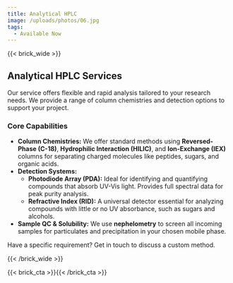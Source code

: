```yaml
---
title: Analytical HPLC
image: /uploads/photos/06.jpg
tags:
  - Available Now
---
```


{{< brick_wide >}}

## Analytical HPLC Services

Our service offers flexible and rapid analysis tailored to your research needs. We provide a range of column chemistries and detection options to support your project.

### Core Capabilities

* **Column Chemistries:** We offer standard methods using **Reversed-Phase (C-18)**, **Hydrophilic Interaction (HILIC)**, and **Ion-Exchange (IEX)** columns for separating charged molecules like peptides, sugars, and organic acids.
* **Detection Systems:**
    * **Photodiode Array (PDA):** Ideal for identifying and quantifying compounds that absorb UV-Vis light. Provides full spectral data for peak purity analysis.
    * **Refractive Index (RID):** A universal detector essential for analyzing compounds with little or no UV absorbance, such as sugars and alcohols.
* **Sample QC & Solubility:** We use **nephelometry** to screen all incoming samples for particulates and precipitation in your chosen mobile phase.

Have a specific requirement? Get in touch to discuss a custom method.

{{< /brick_wide >}}

{{< brick_cta >}}{{< /brick_cta >}}


<!--


{{< tabs >}}


## These titles

Nam elementum bibendum augue quis hendrerit. Sed lectus neque, efficitur id velit eget, feugiat ultricies mauris. Aliquam et dictum sem. Lorem ipsum dolor sit amet, consectetur adipiscing elit. [Maecenas](https://www.google.com) molestie sodales bibendum. Nullam egestas nulla eget justo cursus, vitae convallis nibh fermentum. Phasellus ornare, purus in dapibus gravida, diam odio feugiat lectus, in efficitur dolor ante ut odio.

---

## Are clickable

Sed lectus neque, efficitur id velit eget, feugiat ultricies mauris. Aliquam et dictum sem. Lorem ipsum dolor sit amet, consectetur adipiscing elit. Nam elementum bibendum augue quis hendrerit. Sed lectus neque, efficitur id velit eget, feugiat ultricies mauris. Aliquam et dictum sem. Lorem ipsum dolor sit amet, consectetur adipiscing elit. [Maecenas](https://www.google.com) molestie sodales bibendum. Nullam egestas nulla eget justo cursus, vitae convallis nibh fermentum. Phasellus ornare, purus in dapibus gravida, diam odio feugiat lectus, in efficitur dolor ante ut odio.

---

## Tabs

Aliquam et dictum sem. Lorem ipsum dolor sit amet, consectetur adipiscing elit. Lorem ipsum dolor sit amet, consectetur adipiscing elit. [Maecenas](https://www.google.com) molestie sodales bibendum. Nullam egestas nulla eget justo cursus, vitae convallis nibh fermentum. Phasellus ornare, purus in dapibus gravida, diam odio feugiat lectus, in efficitur dolor ante ut odio. Nam elementum bibendum augue quis hendrerit. Sed lectus neque, efficitur id velit eget, feugiat ultricies mauris. Aliquam et dictum sem. Lorem ipsum dolor sit amet, consectetur adipiscing elit. [Maecenas](https://www.google.com) molestie sodales bibendum. Nullam egestas nulla eget justo cursus, vitae convallis nibh fermentum. Phasellus ornare, purus in dapibus gravida, diam odio feugiat lectus, in efficitur dolor ante ut odio.

{{< /tabs >}}


[![Unsplash - Ryan Quintal](/uploads/photos/lego.jpg)](/uploads/photos/lego.jpg)

{{< gallery dir="/uploads/gallery/" >}}

Aliquam erat volutpat. Pellentesque mollis dolor sed pretium tincidunt. Morbi pretium aliquam urna et maximus. Suspendisse potenti. Suspendisse vitae mauris et felis tincidunt vulputate. Quisque nec est leo. Cras ut purus nec metus efficitur ullamcorper id ut orci. Nullam egestas nisi sagittis, placerat nunc sed, bibendum ipsum. Proin fermentum mi nec molestie hendrerit. Nullam a justo tortor. Etiam consequat sapien purus, eu maximus dolor pretium vel. Phasellus egestas arcu sapien. Duis id odio id quam viverra gravida non non diam. Maecenas commodo nulla egestas magna faucibus aliquet.

---

-->
